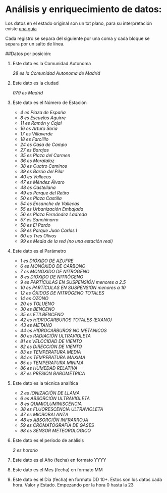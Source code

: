 # Análisis y enriquecimiento de datos:

Los datos en el estado original son un txt plano, para su interpretación existe [una guia](http://datos.madrid.es/FWProjects/egob/contenidos/datasets/ficheros/Interprete%20para%20horarios%20tiempo%20real.pdf)

Cada registro se separa del siguiente por una coma y cada bloque se separa por un salto de línea.

##Datos por posición:

1. Este dato es la Comunidad Autonoma 

    *28 es la Comunidad Autonoma de Madrid*

2. Este dato es la ciudad

    *079 es Madrid*

3. Este dato es el Número de Estación

    - *4 es Plaza de España*
    - *8 es Escuelas Aguirre*
    - *11 es Ramón y Cajal*
    - *16 es Arturo Soria*
    - *17 es Villaverde*
    - *18 es Farolillo*
    - *24 es Casa de Campo*
    - *27 es Barajas*
    - *35 es Plaza del Carmen*
    - *36 es Moratalaz*
    - *38 es Cuatro Caminos*
    - *39 es Barrio del Pilar*
    - *40 es Vallecas*
    - *47 es Méndez Álvaro*
    - *48 es Castellana*
    - *49 es Parque del Retiro*
    - *50 es Plaza Castilla*
    - *54 es Ensanche de Vallecas*
    - *55 es Urbanización Embajada*
    - *56 es Plaza Fernández Ladreda*
    - *57 es Sanchinarro*
    - *58 es El Pardo*
    - *59 es Parque Juan Carlos I*
    - *60 es Tres Olivos*
    - *99 es Media de la red (no una estación real)*

4. Este dato es el Parámetro

    - *1 es DIÓXIDO DE AZUFRE*
    - *6 es MONÓXIDO DE CARBONO*
    - *7 es MONÓXIDO DE NITRÓGENO*
    - *8 es DIÓXIDO DE NITRÓGENO*
    - *9 es PARTÍCULAS EN SUSPENSIÓN menores a 2.5*
    - *10 es PARTÍCULAS EN SUSPENSIÓN menores a 10*
    - *12 es ÓXIDOS DE NITRÓGENO TOTALES*
    - *14 es OZONO*
    - *20 es TOLUENO*
    - *30 es BENCENO*
    - *35 es ETILBENCENO*
    - *42 es HIDROCARBUROS TOTALES (EXANO)*
    - *43 es METANO*
    - *44 es HIDROCARBUROS NO METÁNICOS*
    - *80 es RADIACIÓN ULTRAVIOLETA*
    - *81 es VELOCIDAD DE VIENTO*
    - *82 es DIRECCIÓN DE VIENTO*
    - *83 es TEMPERATURA MEDIA*
    - *84 es TEMPERATURA MÁXIMA*
    - *85 es TEMPERATURA MINIMA*
    - *86 es HUMEDAD RELATIVA*
    - *87 es PRESIÓN BAROMÉTRICA* 

5. Este dato es la técnica analítica

    - *2 es IONIZACIÓN DE LLAMA*
    - *6 es ABSORCIÓN ULTRAVIOLETA*
    - *8 es QUIMIOLUMINISCENCIA*
    - *38 es FLUORESCENCIA ULTRAVIOLETA*
    - *47 es MICROBALANZA*
    - *48 es ABSORCIÓN INFRARROJA*
    - *59 es CROMATOGRAFÍA DE GASES*
    - *98 es SENSOR METEOROLOGICO* 

6. Este dato es el periodo de análisis

    *2 es horario*

7. Este dato es el Año (fecha) en formato YYYY
8. Este dato es el Mes (fecha) en formato MM
9. Este dato es el Día (fecha) en formato DD
10+. Estos son los datos cada hora. Valor y Estado. Empezando por la hora 0 hasta la 23
